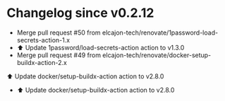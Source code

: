 # Changelog since v0.2.12
- Merge pull request #50 from elcajon-tech/renovate/1password-load-secrets-action-1.x 
- ⬆️ Update 1password/load-secrets-action action to v1.3.0 
- Merge pull request #49 from elcajon-tech/renovate/docker-setup-buildx-action-2.x

⬆️ Update docker/setup-buildx-action action to v2.8.0 
- ⬆️ Update docker/setup-buildx-action action to v2.8.0 

